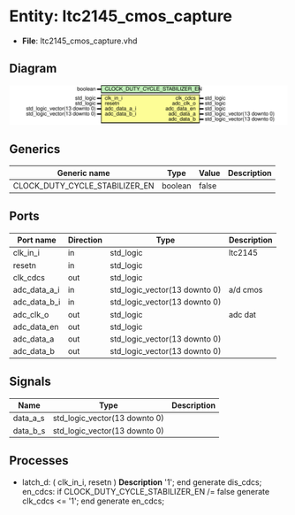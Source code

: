 # Entity: ltc2145_cmos_capture

- **File**: ltc2145_cmos_capture.vhd
## Diagram

![Diagram](ltc2145_cmos_capture.svg "Diagram")
## Generics

| Generic name                   | Type    | Value | Description |
| ------------------------------ | ------- | ----- | ----------- |
| CLOCK_DUTY_CYCLE_STABILIZER_EN | boolean | false |             |
## Ports

| Port name    | Direction | Type                          | Description |
| ------------ | --------- | ----------------------------- | ----------- |
| clk_in_i     | in        | std_logic                     | ltc2145     |
| resetn       | in        | std_logic                     |             |
| clk_cdcs     | out       | std_logic                     |             |
| adc_data_a_i | in        | std_logic_vector(13 downto 0) | a/d cmos    |
| adc_data_b_i | in        | std_logic_vector(13 downto 0) |             |
| adc_clk_o    | out       | std_logic                     | adc dat     |
| adc_data_en  | out       | std_logic                     |             |
| adc_data_a   | out       | std_logic_vector(13 downto 0) |             |
| adc_data_b   | out       | std_logic_vector(13 downto 0) |             |
## Signals

| Name      | Type                          | Description |
| --------- | ----------------------------- | ----------- |
| data_a_s  | std_logic_vector(13 downto 0) |             |
|  data_b_s | std_logic_vector(13 downto 0) |             |
## Processes
- latch_d: ( clk_in_i, resetn )
**Description**
'1'; end generate dis_cdcs; en_cdcs: if CLOCK_DUTY_CYCLE_STABILIZER_EN /= false generate 	clk_cdcs <= '1'; end generate en_cdcs; 
